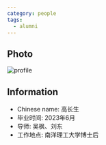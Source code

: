 ```yaml
---
category: people
tags:
  - alumni
---
```


## Photo

![profile](https://user-images.githubusercontent.com/116997215/198896742-3c0478a6-25f9-4a77-b7ac-3662d8565c0b.jpg)

## Information

- Chinese name: 高长生
- 毕业时间: 2023年6月
- 导师: 吴枫、刘东
- 工作地点: 南洋理工大学博士后
